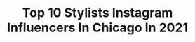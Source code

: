 ---
title: Top 10 Stylists Instagram Influencers In Chicago In 2021
description: >-
  Find top stylists Instagram influencers in Chicago in 2021. Most popular hashtags: #stylist #fashion #fashionphotography.
platform: Instagram
hits: 71
text_top: See the top-rated Instagram accounts on inBeat.
text_bottom: Our database has 71 Instagram influencers like this in Chicago, United States for you to contact.
profiles:
  - username: "totallytot3"
    fullname: >-
      Tot Jones
    bio: >-
      FaithActivator🙏🏾 Blogger💃🏾| Speaker🎤 Style Consultant ✨ #SundaysWithTot 👗 #FundaysWithTot 👖 #ForeverFarah 👼🏾 ✨Creative Life Stylist ✨ 📩📩📩📩📩📩
    location: "United States"
    followers: 18727
    engagement: 589
    commentsToLikes: 0.008285
    id: ck15shwkyd36p0i19zor3yum1
    verified: false
    hashtags: "#chicagostylist, #personalstyle, #styledbytotallytot, #wardrobestylist"
  - username: "brentonbradshaw"
    fullname: >-
      Moment Maker™️
    bio: >-
      Press Follow✨ • Chicago • Stylist •Store Owner @brentonbradshawbrand • Hair @bradshawbrandinc 👇🏾👇🏾
    location: "United States"
    followers: 10179
    engagement: 658
    commentsToLikes: 0.072519
    id: ck6tjlbkp2xr70j71euf2193b
    verified: false
    hashtags: "#blackbusiness, #blackisking, #explore, #donttouchmycrown"
  - username: "jackmarinhair"
    fullname: >-
      Jack Marin
    bio: >-
      Salon Owner - Session Stylist - Education @marinhairco for haircut appointments No DM’s please Email all inquiries @davinesnorthamerica Products
    location: "United States"
    followers: 27201
    engagement: 232
    commentsToLikes: 0.033306
    id: ck5zr7u21w2mx0i14uw3jrvp1
    verified: false
    hashtags: "#marinhairco, #mizutaniscissors, #makeupartist, #bangstyle"
  - username: "sabrinathehairwitch"
    fullname: >-
      Chicago Hair Stylist
    bio: >-
      『 Closed 』 Email For Wait List, No DM ⋆ Extensions ✄ Haircutting Specializing In Soft Color ⋆ ↴ PRE-ORDER POTION PHASE ONE ⋆
    location: "United States"
    followers: 6288
    engagement: 214
    commentsToLikes: 0.127562
    id: ck5hrnn8uv65o0i11zrwwwmh5
    verified: false
    hashtags: "#victorsnotvictims"
  - username: "theoxproject"
    fullname: >-
      𝐅𝐀𝐒𝐇𝐈𝐎𝐍 𝐏𝐇𝐎𝐓𝐎𝐆𝐑𝐀𝐏𝐇𝐄𝐑
    bio: >-
      Chicago Based Photographer, Stylist, & Retoucher DM/E-mail for rates : Not accepting collaborations
    location: "United States"
    followers: 9025
    engagement: 405
    commentsToLikes: 0.038400
    id: ck5q6zqtizfrk0i11zpdfisg5
    verified: false
    hashtags: ""
  - username: "marlonjuliandope"
    fullname: >-
      Marlon Julian
    bio: >-
      Published Photographer/Wardrobe Stylist & Wardrobe Provider™️📍Chicago,IL 📧 Inquiries/Bookings/Rates
    location: "United States"
    followers: 28675
    engagement: 235
    commentsToLikes: 0.096689
    id: ck0w2ovw5pgz40i190h1z06kj
    verified: false
    hashtags: "#flashback, #behindthescenes, #stayready"
  - username: "bebe_jones"
    fullname: >-
      BeBe Jones
    bio: >-
      * Creative Director: @rowaseat1 * Published Style Maven & Writer * Brand Consultant * #JacksonStateUniversity Alumna
    location: "United States"
    followers: 7978
    engagement: 637
    commentsToLikes: 0.260514
    id: ck8sxr8guidbe0j7876ftxqg1
    verified: false
    hashtags: "#flatlay, #theeilove, #jacksonstateuniversity, #stylist"
  - username: "windycitydinnerfairy"
    fullname: >-
      Nicole Triebe | Food artist
    bio: >-
      Recipes + Tips for Beautiful Entertaining 👩🏻‍🍳🍴 Food + Prop Stylist | Photographer | Content Creator 📍Chicago ✉️windycitydinnerfairy@gmail.com
    location: "United States"
    followers: 28248
    engagement: 270
    commentsToLikes: 0.096341
    id: ckf5xfm8qvhcf0j23wutciv3l
    verified: false
    hashtags: "#feedfeed, #mydomaineeats, #foodstylefeed, #forkyeah"
  - username: "atstasia"
    fullname: >-
      Anastasia🦋
    bio: >-
      Stylist / Model⚡️ @maggieagency / BOS @10mgmt / Chicago @truemodelmgt / NYC 📩 Anastasia.tsikhanava@gmail.com
    location: "United States"
    followers: 21577
    engagement: 550
    commentsToLikes: 0.018090
    id: ck5ch7dubq8g10i11lbvg6xp9
    verified: false
    hashtags: "#stylistwork, #stylist, #blackandwhitephotography, #fashionmodel"
  - username: "mgkstyle"
    fullname: >-
      Mary Gonsalves Kinney
    bio: >-
      CEO and Founder | SF | LA LV | Seattle | Dallas | Chicago | NYC | D.C. #MGKStyle STYLIST, WRITER, FEMINIST/ACTIVIST FOR SOCIAL JUSTICE ✌🏽#resist
    location: "United States"
    followers: 28369
    engagement: 699
    commentsToLikes: 0.006953
    id: ck8t1jlbsw0ry0j78m36dpn1d
    verified: false
    hashtags: "#mgkstyle, #bidenharris2020, #sharethemicnow, #covid"
---